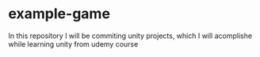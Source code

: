# example-game
In this repository I will be commiting unity projects, which I will acomplishe while learning unity from udemy course

